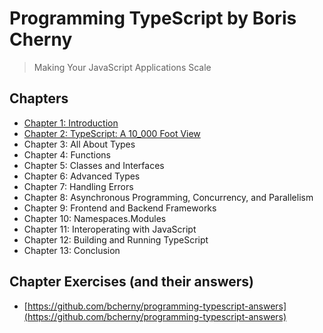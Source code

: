 # Programming TypeScript by Boris Cherny

> Making Your JavaScript Applications Scale

## Chapters

- [Chapter 1: Introduction](./chapter-1/chapter-1-notes.md)
- [Chapter 2: TypeScript: A 10_000 Foot View](./chapter-2/chapter-2-notes.md)
- Chapter 3: All About Types
- Chapter 4: Functions
- Chapter 5: Classes and Interfaces
- Chapter 6: Advanced Types
- Chapter 7: Handling Errors
- Chapter 8: Asynchronous Programming, Concurrency, and Parallelism
- Chapter 9: Frontend and Backend Frameworks
- Chapter 10: Namespaces.Modules
- Chapter 11: Interoperating with JavaScript
- Chapter 12: Building and Running TypeScript
- Chapter 13: Conclusion

## Chapter Exercises (and their answers)

- [https://github.com/bcherny/programming-typescript-answers](https://github.com/bcherny/programming-typescript-answers)

